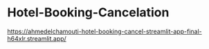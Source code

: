 # Hotel-Booking-Cancelation
https://ahmedelchamouti-hotel-booking-cancel-streamlit-app-final-h64xlr.streamlit.app/
